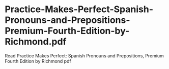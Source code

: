 # Practice-Makes-Perfect-Spanish-Pronouns-and-Prepositions-Premium-Fourth-Edition-by-Richmond.pdf
Read Practice Makes Perfect: Spanish Pronouns and Prepositions, Premium Fourth Edition by Richmond pdf
